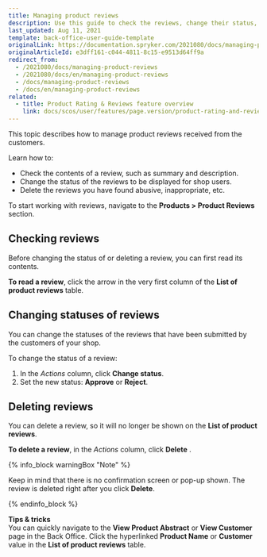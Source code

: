 ```yaml
---
title: Managing product reviews
description: Use this guide to check the reviews, change their status, and delete inappropriate ones in the Back Office.
last_updated: Aug 11, 2021
template: back-office-user-guide-template
originalLink: https://documentation.spryker.com/2021080/docs/managing-product-reviews
originalArticleId: e3dff161-c044-4811-8c15-e9513d64ff9a
redirect_from:
  - /2021080/docs/managing-product-reviews
  - /2021080/docs/en/managing-product-reviews
  - /docs/managing-product-reviews
  - /docs/en/managing-product-reviews
related:
  - title: Product Rating & Reviews feature overview
    link: docs/scos/user/features/page.version/product-rating-and-reviews-feature-overview.html
---
```


This topic describes how to manage product reviews received from the customers.

Learn how to:

* Check the contents of a review, such as summary and description.
* Change the status of the reviews to be displayed for shop users.
* Delete the reviews you have found abusive, inappropriate, etc.


To start working with reviews, navigate to the **Products > Product Reviews** section.

## Checking reviews

Before changing the status of or deleting a review, you can first read its contents.

**To read a review**, click the arrow in the very first column of the **List of product reviews** table.

## Changing statuses of reviews

You can change the statuses of the reviews that have been submitted by the customers of your shop.

To change the status of a review:
1. In the *Actions* column, click **Change status**.
2. Set the new status: **Approve** or **Reject**.

## Deleting reviews

You can delete a review, so it will no longer be shown on the **List of product reviews**.

**To delete a review**, in the *Actions* column, click **Delete** .

{% info_block warningBox "Note" %}

Keep in mind that there is no confirmation screen or pop-up shown. The review is deleted right after you click **Delete**.

{% endinfo_block %}

**Tips & tricks**
<br>You can quickly navigate to the **View Product Abstract** or **View Customer** page in the Back Office. Click the hyperlinked **Product Name** or **Customer** value in the **List of product reviews** table.
